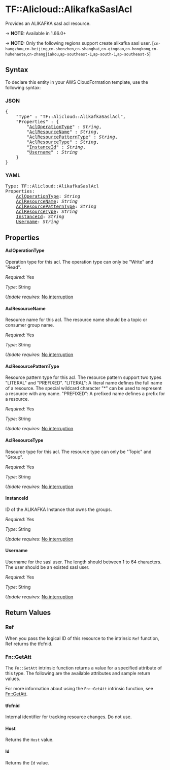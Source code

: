 # TF::Alicloud::AlikafkaSaslAcl

Provides an ALIKAFKA sasl acl resource.

-> **NOTE:** Available in 1.66.0+

-> **NOTE:**  Only the following regions support create alikafka sasl user.
[`cn-hangzhou`,`cn-beijing`,`cn-shenzhen`,`cn-shanghai`,`cn-qingdao`,`cn-hongkong`,`cn-huhehaote`,`cn-zhangjiakou`,`ap-southeast-1`,`ap-south-1`,`ap-southeast-5`]

## Syntax

To declare this entity in your AWS CloudFormation template, use the following syntax:

### JSON

<pre>
{
    "Type" : "TF::Alicloud::AlikafkaSaslAcl",
    "Properties" : {
        "<a href="#acloperationtype" title="AclOperationType">AclOperationType</a>" : <i>String</i>,
        "<a href="#aclresourcename" title="AclResourceName">AclResourceName</a>" : <i>String</i>,
        "<a href="#aclresourcepatterntype" title="AclResourcePatternType">AclResourcePatternType</a>" : <i>String</i>,
        "<a href="#aclresourcetype" title="AclResourceType">AclResourceType</a>" : <i>String</i>,
        "<a href="#instanceid" title="InstanceId">InstanceId</a>" : <i>String</i>,
        "<a href="#username" title="Username">Username</a>" : <i>String</i>
    }
}
</pre>

### YAML

<pre>
Type: TF::Alicloud::AlikafkaSaslAcl
Properties:
    <a href="#acloperationtype" title="AclOperationType">AclOperationType</a>: <i>String</i>
    <a href="#aclresourcename" title="AclResourceName">AclResourceName</a>: <i>String</i>
    <a href="#aclresourcepatterntype" title="AclResourcePatternType">AclResourcePatternType</a>: <i>String</i>
    <a href="#aclresourcetype" title="AclResourceType">AclResourceType</a>: <i>String</i>
    <a href="#instanceid" title="InstanceId">InstanceId</a>: <i>String</i>
    <a href="#username" title="Username">Username</a>: <i>String</i>
</pre>

## Properties

#### AclOperationType

Operation type for this acl. The operation type can only be "Write" and "Read".

_Required_: Yes

_Type_: String

_Update requires_: [No interruption](https://docs.aws.amazon.com/AWSCloudFormation/latest/UserGuide/using-cfn-updating-stacks-update-behaviors.html#update-no-interrupt)

#### AclResourceName

Resource name for this acl. The resource name should be a topic or consumer group name.

_Required_: Yes

_Type_: String

_Update requires_: [No interruption](https://docs.aws.amazon.com/AWSCloudFormation/latest/UserGuide/using-cfn-updating-stacks-update-behaviors.html#update-no-interrupt)

#### AclResourcePatternType

Resource pattern type for this acl. The resource pattern support two types "LITERAL" and "PREFIXED". "LITERAL": A literal name defines the full name of a resource. The special wildcard character "*" can be used to represent a resource with any name. "PREFIXED": A prefixed name defines a prefix for a resource.

_Required_: Yes

_Type_: String

_Update requires_: [No interruption](https://docs.aws.amazon.com/AWSCloudFormation/latest/UserGuide/using-cfn-updating-stacks-update-behaviors.html#update-no-interrupt)

#### AclResourceType

Resource type for this acl. The resource type can only be "Topic" and "Group".

_Required_: Yes

_Type_: String

_Update requires_: [No interruption](https://docs.aws.amazon.com/AWSCloudFormation/latest/UserGuide/using-cfn-updating-stacks-update-behaviors.html#update-no-interrupt)

#### InstanceId

ID of the ALIKAFKA Instance that owns the groups.

_Required_: Yes

_Type_: String

_Update requires_: [No interruption](https://docs.aws.amazon.com/AWSCloudFormation/latest/UserGuide/using-cfn-updating-stacks-update-behaviors.html#update-no-interrupt)

#### Username

Username for the sasl user. The length should between 1 to 64 characters. The user should be an existed sasl user.

_Required_: Yes

_Type_: String

_Update requires_: [No interruption](https://docs.aws.amazon.com/AWSCloudFormation/latest/UserGuide/using-cfn-updating-stacks-update-behaviors.html#update-no-interrupt)

## Return Values

### Ref

When you pass the logical ID of this resource to the intrinsic `Ref` function, Ref returns the tfcfnid.

### Fn::GetAtt

The `Fn::GetAtt` intrinsic function returns a value for a specified attribute of this type. The following are the available attributes and sample return values.

For more information about using the `Fn::GetAtt` intrinsic function, see [Fn::GetAtt](https://docs.aws.amazon.com/AWSCloudFormation/latest/UserGuide/intrinsic-function-reference-getatt.html).

#### tfcfnid

Internal identifier for tracking resource changes. Do not use.

#### Host

Returns the <code>Host</code> value.

#### Id

Returns the <code>Id</code> value.

